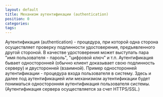 ```yaml
---
layout: default
title: Механизм аутентификации (authentication)
position: 0
categories: 
tags: 
---
```


Аутентификация (authentication) - процедура, при которой одна сторона осуществляет проверку подлинности удостоверения, предъявленного другой стороной. В качестве удостоверения может выступать пара "имя пользователя - пароль", "цифровой ключ" и т.п. Аутентификация бывает односторонней (обычно клиент доказывает свою подлинность серверу) и двусторонней (взаимной). Пример односторонней аутентификации - процедура входа пользователя в систему. Здесь и далее под аутентификацией или механизмом аутентификации будет пониматься односторонняя аутентификация пользователя системы. (Аутентификация сервера осуществляется за счет HTTPS/SSL.)

   



 

 

